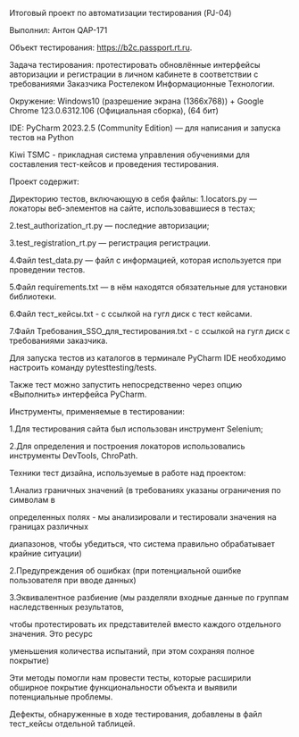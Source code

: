 Итоговый проект по автоматизации тестирования (PJ-04)

Выполнил: Антон QAP-171

Объект тестирования: https://b2c.passport.rt.ru.

Задача тестирования: протестировать обновлённые интерфейсы авторизации и регистрации в личном кабинете в соответствии с требованиями Заказчика Ростелеком Информационные Технологии.

Окружение: Windows10 (разрешение экрана (1366x768)) + Google Chrome 123.0.6312.106 (Официальная сборка), (64 бит)

IDE: PyCharm 2023.2.5 (Community Edition) — для написания и запуска тестов на Python

Kiwi TSMC - прикладная система управления обучениями для составления тест-кейсов и проведения тестирования.

Проект содержит:

Директорию тестов, включающую в себя файлы: 1.locators.py — локаторы веб-элементов на сайте, использовавшиеся в тестах;

2.test_authorization_rt.py — последние авторизации;

3.test_registration_rt.py — регистрация регистрации.

4.Файл test_data.py — файл с информацией, которая используется при проведении тестов.

5.Файл requirements.txt — в нём находятся обязательные для установки библиотеки.

6.Файл тест_кейсы.txt - с ссылкой на гугл диск с тест кейсами.

7.Файл Требования_SSO_для_тестирования.txt - c ссылкой на гугл диск с требованиями заказчика.

Для запуска тестов из каталогов в терминале PyCharm IDE необходимо настроить команду pytesttesting/tests.

Также тест можно запустить непосредственно через опцию «Выполнить» интерфейса PyCharm.

Инструменты, применяемые в тестировании:

1.Для тестирования сайта был использован инструмент Selenium;

2.Для определения и построения локаторов использовались инструменты DevTools, ChroPath.

Техники тест дизайна, используемые в работе над проектом:

1.Анализ граничных значений (в требованиях указаны ограничения по символам в

определенных полях - мы анализировали и тестировали значения на границах различных

диапазонов, чтобы убедиться, что система правильно обрабатывает крайние ситуации)

2.Предупреждения об ошибках (при потенциальной ошибке пользователя при вводе данных)

3.Эквивалентное разбиение (мы разделяли входные данные по группам наследственных результатов,

чтобы протестировать их представителей вместо каждого отдельного значения. Это ресурс

уменьшения количества испытаний, при этом сохраняя полное покрытие)

Эти методы помогли нам провести тесты, которые расширили обширное покрытие функциональности объекта и выявили потенциальные проблемы.

Дефекты, обнаруженные в ходе тестирования, добавлены в файл тест_кейсы отдельной таблицей.
